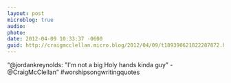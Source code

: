 ```yaml
---
layout: post
microblog: true
audio: 
photo: 
date: 2012-04-09 10:33:37 -0600
guid: http://craigmcclellan.micro.blog/2012/04/09/t189390621822287872.html
---
```

“@jordankreynolds: "I'm not a big Holy hands kinda guy" -@CraigMcClellan” #worshipsongwritingquotes
